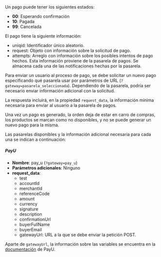 Un pago puede tener los siguientes estados:

- **00**: Esperando confirmación
- **10**: Pagada
- **99**: Cancelada

El pago tiene la siguiente información:

- uniqid: Identificador único aleatorio.
- request: Objeto con información sobre la solicitud de pago.
- attempts: Arreglo con información sobre los posibles intentos de pago hechos. Esta información proviene de
la pasarela de pagos. Se almacena cada una de las notificaciones hechas por la pasarela.

Para enviar un usuario al proceso de pago, se debe solicitar un nuevo pago especificando qué pasarela
usar por parámetros de URL (`?gateway=pasarela_seleccionada`). Dependiendo de la pasarela, podría ser necesario enviar información adicional con la solicitud.

La respuesta incluirá, en la propiedad `request_data`, la información mínima necesaria para enviar al usuario a la pasarela de pagos.

Una vez un pago es generado, la orden deja de estar en carro de compras, los productos se marcan
como no disponibles, y no se puede generar un nuevo pago para la misma.

Las pasarelas disponibles y la información adicional necesaria para cada una se indican a continuación:

##### PayU

- **Nombre**: pay_u (`?gateway=pay_u`)
- **Parámetros adicionales**: Ninguno
- **request_data**:
    - test
    - accountId
    - merchantId
    - referenceCode
    - amount
    - currency
    - signature
    - description
    - confirmationUrl
    - buyerFullName
    - buyerEmail
    - gatewayUrl: URL a la que se debe enviar la petición POST.

Aparte de `gatewayUrl`, la información sobre las variables se encuentra en la
[documentación](http://developers.payulatam.com/es/web_checkout/variables.html)
de PayU.

